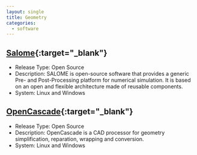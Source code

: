 ```yaml
---
layout: single
title: Geometry
categories:
  - software
---
```



## [Salome](https://www.salome-platform.org/){:target="_blank"}
* Release Type: Open Source
* Description: SALOME is open-source software that provides a generic Pre- and Post-Processing platform for numerical simulation. It is based on an open and flexible architecture made of reusable components.
* System: Linux and Windows

## [OpenCascade](https://www.opencascade.com/products/cad-processor/){:target="_blank"}
* Release Type: Open Source
* Description: OpenCascade is a CAD processor for geometry simplification, reparation, wrapping and conversion.
* System: Linux and Windows

